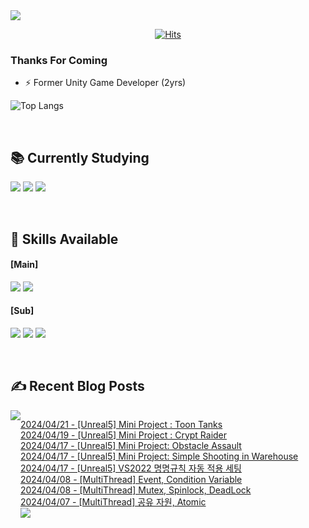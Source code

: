 
<img src="https://capsule-render.vercel.app/api?type=waving&color=BDBDC8&height=150&section=header" />
<div align=center>
 
[![Hits](https://hits.seeyoufarm.com/api/count/incr/badge.svg?url=https%3A%2F%2Fgithub.com%2FYujinhyeonWilliam%2F&count_bg=%23EF9605&title_bg=%23555555&icon=&icon_color=%23E7E7E7&title=hits&edge_flat=false)](https://hits.seeyoufarm.com)
  
</div>

### Thanks For Coming

- ⚡ Former Unity Game Developer (2yrs)

![Top Langs](https://github-readme-stats.vercel.app/api/top-langs/?username=YujinhyeonWilliam&layout=compact&theme=vision-friendly-dark)

<br/>

## 📚 Currently Studying
<img src="https://img.shields.io/badge/C++-%2300599C.svg?style=for-the-badge&logo=c%2B%2B&logoColor=white"> <img src="https://img.shields.io/badge/Unreal-%23313131.svg?style=for-the-badge&logo=unrealengine&logoColor=white"> <img src="https://img.shields.io/badge/AWS-2B283A.svg?style=for-the-badge&logo=amazon-aws&logoColor=white"> 

<br/>

## 🔧 Skills Available
#### [Main]
<img src="https://img.shields.io/badge/c%23-%23239120.svg?style=for-the-badge&logo=csharp&logoColor=white"> <img src="https://img.shields.io/badge/Unity-%23000000.svg?style=for-the-badge&logo=unity&logoColor=white">

#### [Sub]
<img src="https://img.shields.io/badge/firebase-a08021?style=for-the-badge&logo=firebase&logoColor=ffcd34"> <img src="https://img.shields.io/badge/BigQuery-005571?style=for-the-badge&logo=googlebigquery"> <img src="https://img.shields.io/badge/Google Analytics-414141?style=for-the-badge&logo=googleanalytics"> 

<br/>

## ✍ Recent Blog Posts
<div style="display:flex; flex-direction:row;">
    <a href="https://yjhdevelopdiary.tistory.com/">
        <img src="https://img.shields.io/badge/Tistory-000000?style=for-the-badge&logo=Tistory&logoColor=white"> 
    </a> <br/>

[2024/04/21 - [Unreal5] Mini Project : Toon Tanks](https://yjhdevelopdiary.tistory.com/213) <br/>
[2024/04/19 - [Unreal5] Mini Project : Crypt Raider](https://yjhdevelopdiary.tistory.com/212) <br/>
[2024/04/17 - [Unreal5] Mini Project: Obstacle Assault](https://yjhdevelopdiary.tistory.com/211) <br/>
[2024/04/17 - [Unreal5] Mini Project: Simple Shooting in Warehouse](https://yjhdevelopdiary.tistory.com/210) <br/>
[2024/04/17 - [Unreal5] VS2022 명명규칙 자동 적용 세팅](https://yjhdevelopdiary.tistory.com/209) <br/>
[2024/04/08 - [MultiThread] Event, Condition Variable](https://yjhdevelopdiary.tistory.com/208) <br/>
[2024/04/08 - [MultiThread] Mutex, Spinlock, DeadLock](https://yjhdevelopdiary.tistory.com/207) <br/>
[2024/04/07 - [MultiThread] 공유 자원, Atomic](https://yjhdevelopdiary.tistory.com/206) <br/>
<img src="https://capsule-render.vercel.app/api?type=waving&color=BDBDC8&height=150&section=footer" />